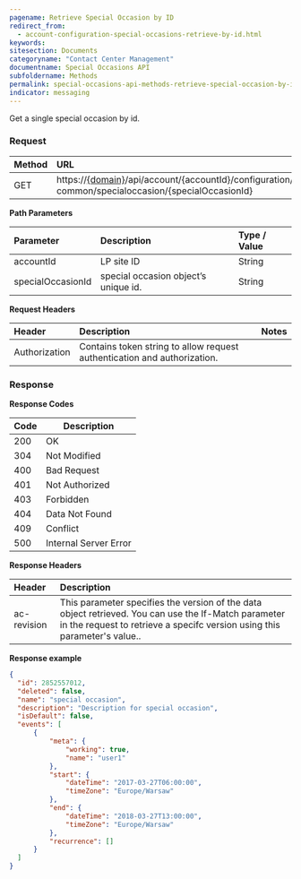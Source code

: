 ```yaml
---
pagename: Retrieve Special Occasion by ID
redirect_from:
  - account-configuration-special-occasions-retrieve-by-id.html
keywords:
sitesection: Documents
categoryname: "Contact Center Management"
documentname: Special Occasions API
subfoldername: Methods
permalink: special-occasions-api-methods-retrieve-special-occasion-by-id.html
indicator: messaging
---
```


Get a single special occasion by id.

### Request

| Method | URL |
| :-------- | :------ |
| GET  | https://[{domain}](/agent-domain-domain-api.html)/api/account/{accountId}/configuration/ac-common/specialoccasion/{specialOccasionId} |

**Path Parameters**

 |Parameter  |Description |  Type / Value |
 |:----------- | :------------ | :--------------- |
 |accountId | LP site ID | String  |
 specialOccasionId|special occasion object’s unique id.| String

**Request Headers**

 |Header | Description| Notes |
 |:------- | :-------------- | :--- |
 |Authorization | Contains token string to allow request authentication and authorization.

### Response

**Response Codes**

| Code | Description           |
|------|-----------------------|
| 200  | OK                    |
| 304  | Not Modified          |
| 400  | Bad Request           |
| 401  | Not Authorized        |
| 403  | Forbidden             |
| 404  | Data Not Found        |
| 409  | Conflict              |
| 500  | Internal Server Error |

**Response Headers**

 |Header|  Description|
 |:-------|   :-----  |
 |ac-revision|  This parameter specifies the version of the data object retrieved. You can use the If-Match parameter in the request to retrieve a specifc version using this parameter's value..|  

 **Response example**

```json
{
  "id": 2852557012,
  "deleted": false,
  "name": "special occasion",
  "description": "Description for special occasion",
  "isDefault": false,
  "events": [
      {
          "meta": {
              "working": true,
              "name": "user1"
          },
          "start": {
              "dateTime": "2017-03-27T06:00:00",
              "timeZone": "Europe/Warsaw"
          },
          "end": {
              "dateTime": "2018-03-27T13:00:00",
              "timeZone": "Europe/Warsaw"
          },
          "recurrence": []
      }
  ]
}
```
